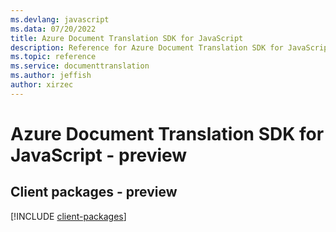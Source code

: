 ```yaml
---
ms.devlang: javascript
ms.data: 07/20/2022
title: Azure Document Translation SDK for JavaScript
description: Reference for Azure Document Translation SDK for JavaScript
ms.topic: reference
ms.service: documenttranslation
ms.author: jeffish
author: xirzec
---
```

# Azure Document Translation SDK for JavaScript - preview

## Client packages - preview
[!INCLUDE [client-packages](document-translation-client-index.md)]
